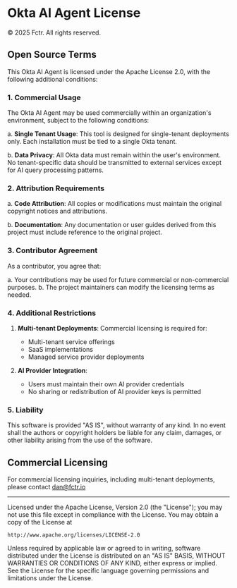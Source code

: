 # Okta AI Agent License

© 2025 Fctr. All rights reserved.

## Open Source Terms

This Okta AI Agent is licensed under the Apache License 2.0, with the following additional conditions:

### 1. Commercial Usage

The Okta AI Agent may be used commercially within an organization's environment, subject to the following conditions:

a. **Single Tenant Usage**: This tool is designed for single-tenant deployments only. Each installation must be tied to a single Okta tenant.

b. **Data Privacy**: All Okta data must remain within the user's environment. No tenant-specific data should be transmitted to external services except for AI query processing patterns.

### 2. Attribution Requirements

a. **Code Attribution**: All copies or modifications must maintain the original copyright notices and attributions.

b. **Documentation**: Any documentation or user guides derived from this project must include reference to the original project.

### 3. Contributor Agreement

As a contributor, you agree that:

a. Your contributions may be used for future commercial or non-commercial purposes.
b. The project maintainers can modify the licensing terms as needed.

### 4. Additional Restrictions

1. **Multi-tenant Deployments**: Commercial licensing is required for:
   - Multi-tenant service offerings
   - SaaS implementations
   - Managed service provider deployments

2. **AI Provider Integration**:
   - Users must maintain their own AI provider credentials
   - No sharing or redistribution of AI provider keys is permitted

### 5. Liability

This software is provided "AS IS", without warranty of any kind. In no event shall the authors or copyright holders be liable for any claim, damages, or other liability arising from the use of the software.

## Commercial Licensing

For commercial licensing inquiries, including multi-tenant deployments, please contact dan@fctr.io

---

Licensed under the Apache License, Version 2.0 (the "License");
you may not use this file except in compliance with the License.
You may obtain a copy of the License at

    http://www.apache.org/licenses/LICENSE-2.0

Unless required by applicable law or agreed to in writing, software
distributed under the License is distributed on an "AS IS" BASIS,
WITHOUT WARRANTIES OR CONDITIONS OF ANY KIND, either express or implied.
See the License for the specific language governing permissions and
limitations under the License.
